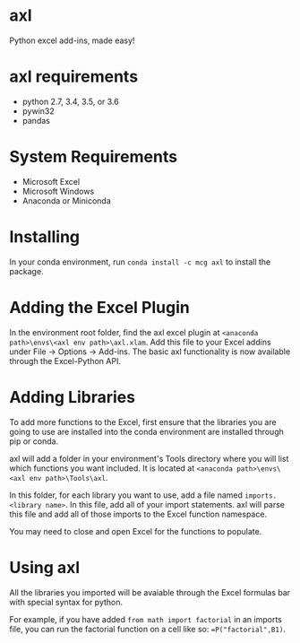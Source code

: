 # axl

Python excel add-ins, made easy!

# axl requirements

- python 2.7, 3.4, 3.5, or 3.6
- pywin32
- pandas

# System Requirements

- Microsoft Excel
- Microsoft Windows
- Anaconda or Miniconda

# Installing

In your conda environment, run `conda install -c mcg axl` to install the
package.

# Adding the Excel Plugin

In the environment root folder, find the axl excel plugin at `<anaconda path>\envs\<axl env path>\axl.xlam`. 
Add this file to your Excel addins under File -> Options -> Add-ins. The basic 
axl functionality is now available through the Excel-Python API.

# Adding Libraries

To add more functions to the Excel, first ensure that the libraries you are
going to use are installed into the conda environment are installed through pip
or conda.

axl will add a folder in your environment's Tools directory where you will list
which functions you want included. It is located at `<anaconda path>\envs\<axl env path>\Tools\axl`.

In this folder, for each library you want to use, add a file named
`imports.<library name>`. In this file, add all of your import statements.
axl will parse this file and add all of those imports to the Excel function
namespace.

You may need to close and open Excel for the functions to populate.

# Using axl

All the libraries you imported will be avaiable through the Excel formulas bar
with special syntax for python.

For example, if you have added `from math import factorial` in an imports file, you can run the
factorial function on a cell like so: `=P("factorial",B1)`.
